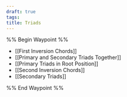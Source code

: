 ```yaml
---
draft: true
tags: 
title: Triads
---
```


%% Begin Waypoint %%

- [[First Inversion Chords]]
- [[Primary and Secondary Triads Together]]
- [[Primary Triads in Root Position]]
- [[Second Inversion Chords]]
- [[Secondary Triads]]

%% End Waypoint %%
